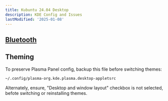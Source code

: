 ```yaml
---
title: Kubuntu 24.04 Desktop
description: KDE Config and Issues
lastModified: '2025-01-08'
---
```


## [Bluetooth](bluetooth)

## Theming

To preserve Plasma Panel config, backup this file before switching themes:

```bash
~/.config/plasma-org.kde.plasma.desktop-appletsrc
```

Alternately, ensure, "Desktop and window layout" checkbox is not selected, befote switching or reinstalling themes.
